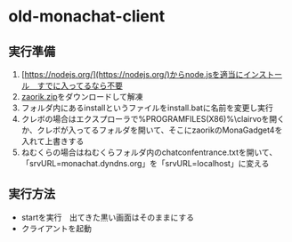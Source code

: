 # old-monachat-client


## 実行準備


1. [https://nodejs.org/](https://nodejs.org/)からnode.jsを適当にインストール　すでに入ってるなら不要
2. [zaorik.zip](https://iwamizawa-software.github.io/old-monachat-client/zaorik.zip)をダウンロードして解凍
3. フォルダ内にあるinstallというファイルをinstall.batに名前を変更し実行
4. クレボの場合はエクスプローラで%PROGRAMFILES(X86)%\clairvoを開くか、クレボが入ってるフォルダを開いて、そこにzaorikのMonaGadget4を入れて上書きする
5. ねむくらの場合はねむくらフォルダ内のchatconfentrance.txtを開いて、「srvURL=monachat.dyndns.org」を「srvURL=localhost」に変える


## 実行方法


- startを実行　出てきた黒い画面はそのままにする
- クライアントを起動
